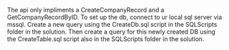 The api only impliments a CreateCompanyRecord and a GetCompanyRecordByID. 
To set up the db, connect to ur local sql server via mssql. 
Create a new query using the CreateDb.sql script in the SQLScripts folder in the solution. 
Then create a query for this newly created DB using the CreateTable.sql script also in the SQLScripts folder in the solution. 
